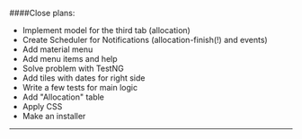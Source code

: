 ####Close plans:
- Implement model for the third tab (allocation)
- Create Scheduler for Notifications (allocation-finish(!) and events)
- Add material menu
- Add menu items and help
- Solve problem with TestNG
- Add tiles with dates for right side
- Write a few tests for main logic
- Add "Allocation" table
- Apply CSS
- Make an installer
___